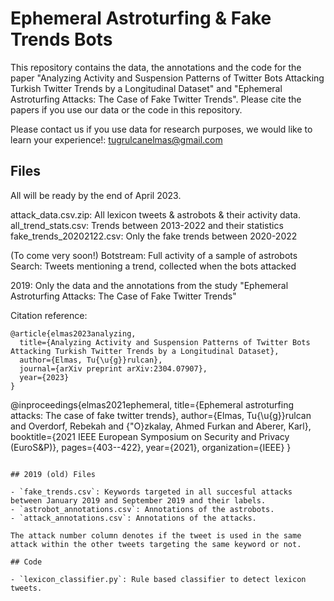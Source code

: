 # Ephemeral Astroturfing & Fake Trends Bots

This repository contains the data, the annotations and the code for the paper "Analyzing Activity and Suspension Patterns of Twitter Bots Attacking Turkish Twitter Trends by a Longitudinal Dataset" and "Ephemeral Astroturfing Attacks: The Case of Fake Twitter Trends". Please cite the papers if you use our data or the code in this repository.


Please contact us if you use data for research purposes, we would like to learn your experience!: tugrulcanelmas@gmail.com

## Files 

All will be ready by the end of April 2023.

attack_data.csv.zip: All lexicon tweets & astrobots & their activity data.
all_trend_stats.csv: Trends between 2013-2022 and their statistics
fake_trends_20202122.csv: Only the fake trends between 2020-2022

(To come very soon!)
Botstream: Full activity of a sample of astrobots
Search: Tweets mentioning a trend, collected when the bots attacked


2019: Only the data and the annotations from the study "Ephemeral Astroturfing Attacks: The Case of Fake Twitter Trends"


Citation reference:

```
@article{elmas2023analyzing,
  title={Analyzing Activity and Suspension Patterns of Twitter Bots Attacking Turkish Twitter Trends by a Longitudinal Dataset},
  author={Elmas, Tu{\u{g}}rulcan},
  journal={arXiv preprint arXiv:2304.07907},
  year={2023}
}
```

@inproceedings{elmas2021ephemeral,
  title={Ephemeral astroturfing attacks: The case of fake twitter trends},
  author={Elmas, Tu{\u{g}}rulcan and Overdorf, Rebekah and {\"O}zkalay, Ahmed Furkan and Aberer, Karl},
  booktitle={2021 IEEE European Symposium on Security and Privacy (EuroS\&P)},
  pages={403--422},
  year={2021},
  organization={IEEE}
}
```

## 2019 (old) Files 

- `fake_trends.csv`: Keywords targeted in all succesful attacks between January 2019 and September 2019 and their labels.
- `astrobot_annotations.csv`: Annotations of the astrobots.
- `attack_annotations.csv`: Annotations of the attacks. 

The attack number column denotes if the tweet is used in the same attack within the other tweets targeting the same keyword or not.

## Code

- `lexicon_classifier.py`: Rule based classifier to detect lexicon tweets. 

